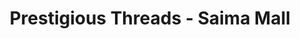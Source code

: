 ---
title: "Prestigious Threads - Saima Mall"
url: /karachi/prestigious-threads-saima-mall/
shop: clothes
---